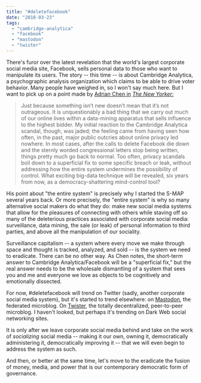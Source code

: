 ```yaml
---
title: "#deletefacebook"
date: "2018-03-23"
tags: 
  - "cambridge-analytica"
  - "facebook"
  - "mastodon"
  - "twister"
---
```


There's furor over the latest revelation that the world's largest corporate social media site, Facebook, sells personal data to those who want to manipulate its users. The story -- this time -- is about Cambridge Analytica, a psychographic analysis organization which claims to be able to drive voter behavior. Many people have weighed in, so I won't say much here. But I want to pick up on a point made by [Adrian Chen in](https://www.newyorker.com/tech/elements/cambridge-analytica-and-our-lives-inside-the-surveillance-machine) [_The New Yorker:_](https://www.newyorker.com/tech/elements/cambridge-analytica-and-our-lives-inside-the-surveillance-machine)

> Just because something isn’t new doesn’t mean that it’s not outrageous. It is unquestionably a bad thing that we carry out much of our online lives within a data-mining apparatus that sells influence to the highest bidder. My initial reaction to the Cambridge Analytica scandal, though, was jaded; the feeling came from having seen how often, in the past, major public outcries about online privacy led nowhere. In most cases, after the calls to delete Facebook die down and the sternly worded congressional letters stop being written, things pretty much go back to normal. Too often, privacy scandals boil down to a superficial fix to some specific breach or leak, without addressing how the entire system undermines the possibility of control. What exciting big-data technique will be revealed, six years from now, as a democracy-shattering mind-control tool?

His point about "the entire system" is precisely why I started the S-MAP several years back. Or more precisely, the "entire system" is why so many alternative social makers do what they do: make new social media systems that allow for the pleasures of connecting with others while staving off so many of the deleterious practices associated with corporate social media: surveillance, data mining, the sale (or leak) of personal information to third parties, and above all the manipulation of our sociality.

Surveillance capitalism -- a system where every move we make through space and thought is tracked, analyzed, and sold -- is the system we need to eradicate. There can be no other way. As Chen notes, the short-term answer to Cambridge Analytica/Facebook will be a "superficial fix," but the real answer needs to be the wholesale dismantling of a system that sees you and me and everyone we love as objects to be cognitively and emotionally dissected.

For now, #deletefacebook will trend on Twitter (sadly, another corporate social media system), but it's started to trend elsewhere: on [Mastodon](http://joinmastodon.org/), the federated microblog. On [Twister](http://twister.net.co/), the totally decentralized, peer-to-peer microblog. I haven't looked, but perhaps it's trending on Dark Web social networking sites.

It is only after we leave corporate social media behind and take on the work of _socializing_ social media -- making it our own, owning it, democratically administering it, democratically improving it -- that we will even begin to address the system as such.

And then, or better at the same time, let's move to the eradicate the fusion of money, media, and power that is our contemporary democratic form of governance.
